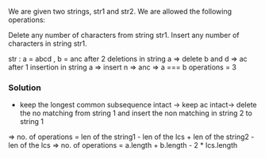 We are given two strings, str1 and str2. We are allowed the following operations:

Delete any number of characters from string str1.
Insert any number of characters in string str1.

str : a = abcd , b = anc
after 2 deletions in string a =>  delete b and d => ac
after 1 insertion in string a => insert n => anc => a === b
operations = 3


### Solution
* keep the longest common subsequence intact -> keep ac intact-> delete the no matching from string 1 and insert the non matching in string 2 to string 1

=> no. of operations =  len of the string1 - len of the lcs  + len of the string2 - len of the lcs
=> no. of operations = a.length + b.length - 2 * lcs.length 


